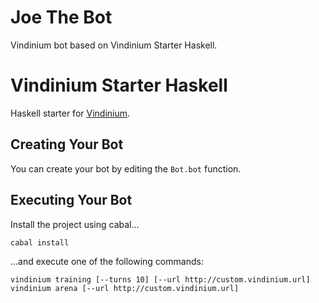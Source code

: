 Joe The Bot
=========================
Vindinium bot based on Vindinium Starter Haskell.


Vindinium Starter Haskell
=========================

Haskell starter for [Vindinium](http://vindinium.org).

Creating Your Bot
-----------------

You can create your bot by editing the `Bot.bot` function.

Executing Your Bot
------------------

Install the project using cabal...

```
cabal install
```

...and execute one of the following commands:

```
vindinium training [--turns 10] [--url http://custom.vindinium.url]
vindinium arena [--url http://custom.vindinium.url]
```
